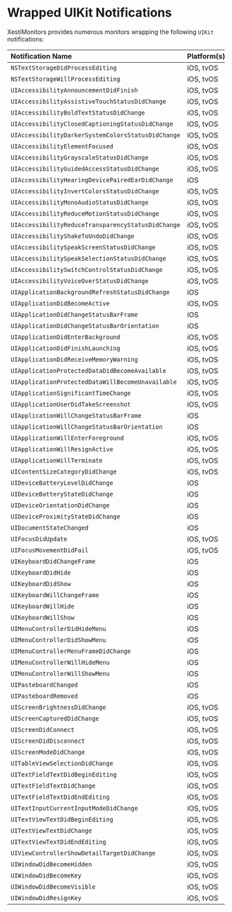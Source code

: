 # Wrapped UIKit Notifications

XestiMonitors provides numerous monitors wrapping the following `UIKit`
notifications:

 Notification Name                                  | Platform(s) | Monitor
:-------------------------------------------------- |:----------- |:-------
 `NSTextStorageDidProcessEditing`                   | iOS, tvOS   | [TextStorageMonitor][text_storage_monitor]
 `NSTextStorageWillProcessEditing`                  | iOS, tvOS   | [TextStorageMonitor][text_storage_monitor]
 `UIAccessibilityAnnouncementDidFinish`             | iOS, tvOS   | [AccessibilityAnnouncementMonitor][accessibility_announcement_monitor]
 `UIAccessibilityAssistiveTouchStatusDidChange`     | iOS, tvOS   | [AccessibilityStatusMonitor][accessibility_status_monitor]
 `UIAccessibilityBoldTextStatusDidChange`           | iOS, tvOS   | [AccessibilityStatusMonitor][accessibility_status_monitor]
 `UIAccessibilityClosedCaptioningStatusDidChange`   | iOS, tvOS   | [AccessibilityStatusMonitor][accessibility_status_monitor]
 `UIAccessibilityDarkerSystemColorsStatusDidChange` | iOS, tvOS   | [AccessibilityStatusMonitor][accessibility_status_monitor]
 `UIAccessibilityElementFocused`                    | iOS, tvOS   | [AccessibilityElementMonitor][accessibility_element_monitor]
 `UIAccessibilityGrayscaleStatusDidChange`          | iOS, tvOS   | [AccessibilityStatusMonitor][accessibility_status_monitor]
 `UIAccessibilityGuidedAccessStatusDidChange`       | iOS, tvOS   | [AccessibilityStatusMonitor][accessibility_status_monitor]
 `UIAccessibilityHearingDevicePairedEarDidChange`   | iOS         | [AccessibilityStatusMonitor][accessibility_status_monitor]
 `UIAccessibilityInvertColorsStatusDidChange`       | iOS, tvOS   | [AccessibilityStatusMonitor][accessibility_status_monitor]
 `UIAccessibilityMonoAudioStatusDidChange`          | iOS, tvOS   | [AccessibilityStatusMonitor][accessibility_status_monitor]
 `UIAccessibilityReduceMotionStatusDidChange`       | iOS, tvOS   | [AccessibilityStatusMonitor][accessibility_status_monitor]
 `UIAccessibilityReduceTransparencyStatusDidChange` | iOS, tvOS   | [AccessibilityStatusMonitor][accessibility_status_monitor]
 `UIAccessibilityShakeToUndoDidChange`              | iOS, tvOS   | [AccessibilityStatusMonitor][accessibility_status_monitor]
 `UIAccessibilitySpeakScreenStatusDidChange`        | iOS, tvOS   | [AccessibilityStatusMonitor][accessibility_status_monitor]
 `UIAccessibilitySpeakSelectionStatusDidChange`     | iOS, tvOS   | [AccessibilityStatusMonitor][accessibility_status_monitor]
 `UIAccessibilitySwitchControlStatusDidChange`      | iOS, tvOS   | [AccessibilityStatusMonitor][accessibility_status_monitor]
 `UIAccessibilityVoiceOverStatusDidChange`          | iOS, tvOS   | [AccessibilityStatusMonitor][accessibility_status_monitor]
 `UIApplicationBackgroundRefreshStatusDidChange`    | iOS         | [BackgroundRefreshMonitor][background_refresh_monitor]
 `UIApplicationDidBecomeActive`                     | iOS, tvOS   | [ApplicationStateMonitor][application_state_monitor]
 `UIApplicationDidChangeStatusBarFrame`             | iOS         | [StatusBarMonitor][status_bar_monitor]
 `UIApplicationDidChangeStatusBarOrientation`       | iOS         | [StatusBarMonitor][status_bar_monitor]
 `UIApplicationDidEnterBackground`                  | iOS, tvOS   | [ApplicationStateMonitor][application_state_monitor]
 `UIApplicationDidFinishLaunching`                  | iOS, tvOS   | [ApplicationStateMonitor][application_state_monitor]
 `UIApplicationDidReceiveMemoryWarning`             | iOS, tvOS   | [MemoryMonitor][memory_monitor]
 `UIApplicationProtectedDataDidBecomeAvailable`     | iOS, tvOS   | [ProtectedDataMonitor][protected_data_monitor]
 `UIApplicationProtectedDataWillBecomeUnavailable`  | iOS, tvOS   | [ProtectedDataMonitor][protected_data_monitor]
 `UIApplicationSignificantTimeChange`               | iOS, tvOS   | [TimeMonitor][time_monitor]
 `UIApplicationUserDidTakeScreenshot`               | iOS, tvOS   | [ScreenshotMonitor][screenshot_monitor]
 `UIApplicationWillChangeStatusBarFrame`            | iOS         | [StatusBarMonitor][status_bar_monitor]
 `UIApplicationWillChangeStatusBarOrientation`      | iOS         | [StatusBarMonitor][status_bar_monitor]
 `UIApplicationWillEnterForeground`                 | iOS, tvOS   | [ApplicationStateMonitor][application_state_monitor]
 `UIApplicationWillResignActive`                    | iOS, tvOS   | [ApplicationStateMonitor][application_state_monitor]
 `UIApplicationWillTerminate`                       | iOS, tvOS   | [ApplicationStateMonitor][application_state_monitor]
 `UIContentSizeCategoryDidChange`                   | iOS, tvOS   | [ContentSizeCategoryMonitor][content_size_category_monitor]
 `UIDeviceBatteryLevelDidChange`                    | iOS         | [BatteryMonitor][battery_monitor]
 `UIDeviceBatteryStateDidChange`                    | iOS         | [BatteryMonitor][battery_monitor]
 `UIDeviceOrientationDidChange`                     | iOS         | [OrientationMonitor][orientation_monitor]
 `UIDeviceProximityStateDidChange`                  | iOS         | [ProximityMonitor][proximity_monitor]
 `UIDocumentStateChanged`                           | iOS         | [DocumentStateMonitor][document_state_monitor]
 `UIFocusDidUpdate`                                 | iOS, tvOS   | [FocusMonitor][focus_monitor]
 `UIFocusMovementDidFail`                           | iOS, tvOS   | [FocusMonitor][focus_monitor]
 `UIKeyboardDidChangeFrame`                         | iOS         | [KeyboardMonitor][keyboard_monitor]
 `UIKeyboardDidHide`                                | iOS         | [KeyboardMonitor][keyboard_monitor]
 `UIKeyboardDidShow`                                | iOS         | [KeyboardMonitor][keyboard_monitor]
 `UIKeyboardWillChangeFrame`                        | iOS         | [KeyboardMonitor][keyboard_monitor]
 `UIKeyboardWillHide`                               | iOS         | [KeyboardMonitor][keyboard_monitor]
 `UIKeyboardWillShow`                               | iOS         | [KeyboardMonitor][keyboard_monitor]
 `UIMenuControllerDidHideMenu`                      | iOS         | [MenuControllerMonitor][menu_controller_monitor]
 `UIMenuControllerDidShowMenu`                      | iOS         | [MenuControllerMonitor][menu_controller_monitor]
 `UIMenuControllerMenuFrameDidChange`               | iOS         | [MenuControllerMonitor][menu_controller_monitor]
 `UIMenuControllerWillHideMenu`                     | iOS         | [MenuControllerMonitor][menu_controller_monitor]
 `UIMenuControllerWillShowMenu`                     | iOS         | [MenuControllerMonitor][menu_controller_monitor]
 `UIPasteboardChanged`                              | iOS         | [PasteboardMonitor][pasteboard_monitor]
 `UIPasteboardRemoved`                              | iOS         | [PasteboardMonitor][pasteboard_monitor]
 `UIScreenBrightnessDidChange`                      | iOS, tvOS   | [ScreenBrightnessMonitor][screen_brightness_monitor]
 `UIScreenCapturedDidChange`                        | iOS, tvOS   | [ScreenCapturedMonitor][screen_captured_monitor]
 `UIScreenDidConnect`                               | iOS, tvOS   | [ScreenConnectionMonitor][screen_connection_monitor]
 `UIScreenDidDisconnect`                            | iOS, tvOS   | [ScreenConnectionMonitor][screen_connection_monitor]
 `UIScreenModeDidChange`                            | iOS, tvOS   | [ScreenModeMonitor][screen_mode_monitor]
 `UITableViewSelectionDidChange`                    | iOS, tvOS   | [TableViewSelectionMonitor][table_view_selection_monitor]
 `UITextFieldTextDidBeginEditing`                   | iOS, tvOS   | [TextFieldTextMonitor][text_field_text_monitor]
 `UITextFieldTextDidChange`                         | iOS, tvOS   | [TextFieldTextMonitor][text_field_text_monitor]
 `UITextFieldTextDidEndEditing`                     | iOS, tvOS   | [TextFieldTextMonitor][text_field_text_monitor]
 `UITextInputCurrentInputModeDidChange`             | iOS, tvOS   | [TextInputModeMonitor][text_input_mode_monitor]
 `UITextViewTextDidBeginEditing`                    | iOS, tvOS   | [TextViewTextMonitor][text_view_text_monitor]
 `UITextViewTextDidChange`                          | iOS, tvOS   | [TextViewTextMonitor][text_view_text_monitor]
 `UITextViewTextDidEndEditing`                      | iOS, tvOS   | [TextViewTextMonitor][text_view_text_monitor]
 `UIViewControllerShowDetailTargetDidChange`        | iOS, tvOS   | [ViewControllerShowDetailTargetMonitor][view_controller_show_detail_target_monitor]
 `UIWindowDidBecomeHidden`                          | iOS, tvOS   | [WindowMonitor][window_monitor]
 `UIWindowDidBecomeKey`                             | iOS, tvOS   | [WindowMonitor][window_monitor]
 `UIWindowDidBecomeVisible`                         | iOS, tvOS   | [WindowMonitor][window_monitor]
 `UIWindowDidResignKey`                             | iOS, tvOS   | [WindowMonitor][window_monitor]

[accessibility_announcement_monitor]:           https://eBardX.github.io/XestiMonitors/Classes/AccessibilityAnnouncementMonitor.html
[accessibility_element_monitor]:                https://eBardX.github.io/XestiMonitors/Classes/AccessibilityElementMonitor.html
[accessibility_status_monitor]:                 https://eBardX.github.io/XestiMonitors/Classes/AccessibilityStatusMonitor.html
[application_state_monitor]:                    https://eBardX.github.io/XestiMonitors/Classes/ApplicationStateMonitor.html
[background_refresh_monitor]:                   https://eBardX.github.io/XestiMonitors/Classes/BackgroundRefreshMonitor.html
[battery_monitor]:                              https://eBardX.github.io/XestiMonitors/Classes/BatteryMonitor.html
[content_size_category_monitor]:                https://eBardX.github.io/XestiMonitors/Classes/ContentSizeCategoryMonitor.html
[document_state_monitor]:                       https://eBardX.github.io/XestiMonitors/Classes/DocumentStateMonitor.html
[focus_monitor]:                                https://eBardX.github.io/XestiMonitors/Classes/FocusMonitor.html
[keyboard_monitor]:                             https://eBardX.github.io/XestiMonitors/Classes/KeyboardMonitor.html
[memory_monitor]:                               https://eBardX.github.io/XestiMonitors/Classes/MemoryMonitor.html
[menu_controller_monitor]:                      https://eBardX.github.io/XestiMonitors/Classes/MenuControllerMonitor.html
[orientation_monitor]:                          https://eBardX.github.io/XestiMonitors/Classes/OrientationMonitor.html
[pasteboard_monitor]:                           https://eBardX.github.io/XestiMonitors/Classes/PasteboardMonitor.html
[protected_data_monitor]:                       https://eBardX.github.io/XestiMonitors/Classes/ProtectedDataMonitor.html
[proximity_monitor]:                            https://eBardX.github.io/XestiMonitors/Classes/ProximityMonitor.html
[screen_brightness_monitor]:                    https://eBardX.github.io/XestiMonitors/Classes/ScreenBrightnessMonitor.html
[screen_captured_monitor]:                      https://eBardX.github.io/XestiMonitors/Classes/ScreenCapturedMonitor.html
[screen_connection_monitor]:                    https://eBardX.github.io/XestiMonitors/Classes/ScreenConnectionMonitor.html
[screen_mode_monitor]:                          https://eBardX.github.io/XestiMonitors/Classes/ScreenModeMonitor.html
[screenshot_monitor]:                           https://eBardX.github.io/XestiMonitors/Classes/ScreenshotMonitor.html
[status_bar_monitor]:                           https://eBardX.github.io/XestiMonitors/Classes/StatusBarMonitor.html
[table_view_selection_monitor]:                 https://eBardX.github.io/XestiMonitors/Classes/TableViewSelectionMonitor.html
[text_field_text_monitor]:                      https://eBardX.github.io/XestiMonitors/Classes/TextFieldTextMonitor.html
[text_input_mode_monitor]:                      https://eBardX.github.io/XestiMonitors/Classes/TextInputModeMonitor.html
[text_storage_monitor]:                         https://eBardX.github.io/XestiMonitors/Classes/TextStorageMonitor.html
[text_view_text_monitor]:                       https://eBardX.github.io/XestiMonitors/Classes/TextViewTextMonitor.html
[time_monitor]:                                 https://eBardX.github.io/XestiMonitors/Classes/TimeMonitor.html
[view_controller_show_detail_target_monitor]:   https://eBardX.github.io/XestiMonitors/Classes/ViewControllerShowDetailTargetMonitor.html
[window_monitor]:                               https://eBardX.github.io/XestiMonitors/Classes/WindowMonitor.html
